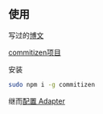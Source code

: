 ## 使用

写过的[博文](https://blog.ikaroskun.xyz/2019/08/20/tool-git-message/)

[commitizen项目](https://github.com/commitizen/cz-cli)

安装

``` sh
sudo npm i -g commitizen
```

继而[配置 Adapter](myAdapter/README.md)

